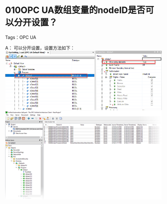 # 010OPC UA数组变量的nodeID是否可以分开设置？
Tags：OPC UA

A： 
可以分开设置，设置方法如下：
![Img](./FILES/010OPC%20UA数组变量的nodeID是否可以分开设置？.md/img-20220530012301.png)
![Img](./FILES/010OPC%20UA数组变量的nodeID是否可以分开设置？.md/img-20220530012309.png)
